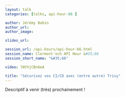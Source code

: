 ```yaml
---
layout: talk
categories: [talks, api-hour-66 ]

author: Jérémy Babin
author_url: 
author_image:

slides_url:

session_url: /api-hours/api-hour-66.html
session_name: Clermont'ech API Hour &#35;66
session_short_name: "&#35;66"

video: lNYVjCBn6eA

title: "Sécurisez vos CI/CD avec (entre autre) Trivy"
---
```


Descriptif à venir (très) prochainement !
